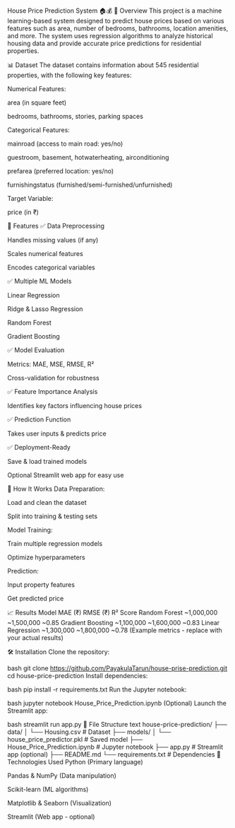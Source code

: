 House Price Prediction System 🏠💰
📌 Overview
This project is a machine learning-based system designed to predict house prices based on various features such as area, number of bedrooms, bathrooms, location amenities, and more. The system uses regression algorithms to analyze historical housing data and provide accurate price predictions for residential properties.

📊 Dataset
The dataset contains information about 545 residential properties, with the following key features:

Numerical Features:

area (in square feet)

bedrooms, bathrooms, stories, parking spaces

Categorical Features:

mainroad (access to main road: yes/no)

guestroom, basement, hotwaterheating, airconditioning

prefarea (preferred location: yes/no)

furnishingstatus (furnished/semi-furnished/unfurnished)

Target Variable:

price (in ₹)

🔧 Features
✅ Data Preprocessing

Handles missing values (if any)

Scales numerical features

Encodes categorical variables

✅ Multiple ML Models

Linear Regression

Ridge & Lasso Regression

Random Forest

Gradient Boosting

✅ Model Evaluation

Metrics: MAE, MSE, RMSE, R²

Cross-validation for robustness

✅ Feature Importance Analysis

Identifies key factors influencing house prices

✅ Prediction Function

Takes user inputs & predicts price

✅ Deployment-Ready

Save & load trained models

Optional Streamlit web app for easy use

🚀 How It Works
Data Preparation:

Load and clean the dataset

Split into training & testing sets

Model Training:

Train multiple regression models

Optimize hyperparameters

Prediction:

Input property features

Get predicted price

📈 Results
Model MAE (₹) RMSE (₹) R² Score
Random Forest ~1,000,000 ~1,500,000 ~0.85
Gradient Boosting ~1,100,000 ~1,600,000 ~0.83
Linear Regression ~1,300,000 ~1,800,000 ~0.78
(Example metrics - replace with your actual results)

🛠️ Installation
Clone the repository:

bash
git clone https://github.com/PayakulaTarun/house-prise-prediction.git
cd house-price-prediction
Install dependencies:

bash
pip install -r requirements.txt
Run the Jupyter notebook:

bash
jupyter notebook House_Price_Prediction.ipynb
(Optional) Launch the Streamlit app:

bash
streamlit run app.py
📂 File Structure
text
house-price-prediction/
├── data/
│ └── Housing.csv # Dataset
├── models/
│ └── house_price_predictor.pkl # Saved model
├── House_Price_Prediction.ipynb # Jupyter notebook
├── app.py # Streamlit app (optional)
├── README.md
└── requirements.txt # Dependencies
🤖 Technologies Used
Python (Primary language)

Pandas & NumPy (Data manipulation)

Scikit-learn (ML algorithms)

Matplotlib & Seaborn (Visualization)

Streamlit (Web app - optional)
